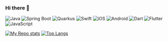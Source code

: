 ### Hi there 👋

![Java](https://img.shields.io/static/v1?label=%20&message=Java&color=f5dd3a&logoColor=000000&style=for-the-badge&logo=OpenJDK)
![Spring Boot](https://img.shields.io/static/v1?label=%20&message=Spring%20Boot&color=6DB33F&logoColor=ffffff&style=for-the-badge&logo=Spring%20Boot)
![Quarkus](https://img.shields.io/static/v1?label=%20&message=Quarkus&color=4695EB&logoColor=ffffff&style=for-the-badge&logo=Quarkus)
![Swift](https://img.shields.io/static/v1?label=%20&message=Swift&color=F05138&logoColor=ffffff&style=for-the-badge&logo=Swift)
![iOS](https://img.shields.io/static/v1?label=%20&message=iOS&color=000000&logoColor=ffffff&style=for-the-badge&logo=iOS)
![Android](https://img.shields.io/static/v1?label=%20&message=Android&color=#3DDC84&logoColor=ffffff&style=for-the-badge&logo=Android)
![Dart](https://img.shields.io/static/v1?label=%20&message=Dart&color=0175C2&style=for-the-badge&logo=Dart)
![Flutter](https://img.shields.io/static/v1?label=%20&message=Flutter&color=02569B&style=for-the-badge&logo=Flutter)
![JavaScript](https://img.shields.io/static/v1?label=%20&message=JavaScript&color=F7DF1E&logoColor=000000&style=for-the-badge&logo=JavaScript)

<!--
**JSWilProf/jswilprof** is a ✨ _special_ ✨ repository because its `README.md` (this file) appears on your GitHub profile.

Here are some ideas to get you started:

- 🔭 I’m currently working on ...
- 🌱 I’m currently learning ...
- 👯 I’m looking to collaborate on ...
- 🤔 I’m looking for help with ...
- 💬 Ask me about ...
- 📫 How to reach me: ...
- 😄 Pronouns: ...
- ⚡ Fun fact: ...
-->
[![My Repo stats](https://github-readme-stats.vercel.app/api?username=jswilprof&show_icons=true)](https://github.com/jswilprof)
[![Top Langs](https://github-readme-stats.vercel.app/api/top-langs/?username=jswilprof)](https://github.com/jswilprof)
